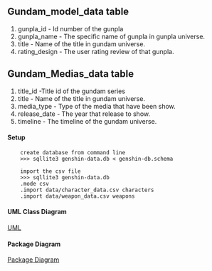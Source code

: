## Gundam_model_data table

1. gunpla_id - Id number of the gunpla
2. gunpla_name - The specific name of gunpla in gunpla universe.
3. title - Name of the title in gundam universe.
4. rating_design - The user rating review of that gunpla.

## Gundam_Medias_data table
1. title_id -Title id of the gundam series
2. title - Name of the title in gundam universe.
3. media_type - Type of the media that have been show.
4. release_date - The year that release to show.
5. timeline - The timeline of the gundam universe.

#### Setup
        
        create database from command line
        >>> sqllite3 genshin-data.db < genshin-db.schema

        import the csv file
        >>> sqllite3 genshin-data.db
        .mode csv
        .import data/character_data.csv characters
        .import data/weapon_data.csv weapons

#### UML Class Diagram
[UML](../../wiki/uml-class-diagram)

#### Package Diagram
[Package Diagram](../../wiki/package-diagram)
